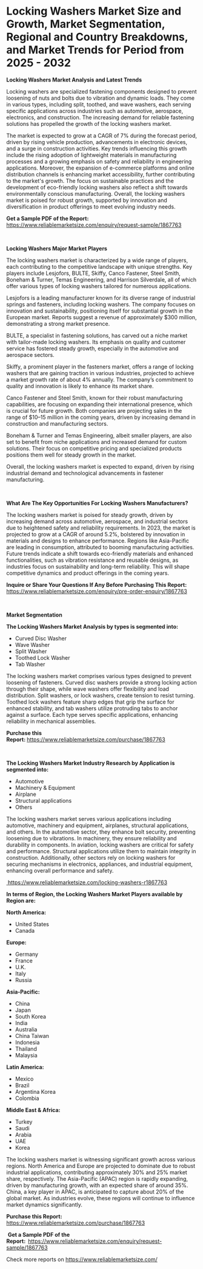 <p><h1>Locking Washers Market Size and Growth, Market Segmentation, Regional and Country Breakdowns, and Market Trends for Period from 2025 -  2032</h1></p><p><strong>Locking Washers Market Analysis and Latest Trends</strong></p>
<p><p>Locking washers are specialized fastening components designed to prevent loosening of nuts and bolts due to vibration and dynamic loads. They come in various types, including split, toothed, and wave washers, each serving specific applications across industries such as automotive, aerospace, electronics, and construction. The increasing demand for reliable fastening solutions has propelled the growth of the locking washers market.</p><p>The market is expected to grow at a CAGR of 7% during the forecast period, driven by rising vehicle production, advancements in electronic devices, and a surge in construction activities. Key trends influencing this growth include the rising adoption of lightweight materials in manufacturing processes and a growing emphasis on safety and reliability in engineering applications. Moreover, the expansion of e-commerce platforms and online distribution channels is enhancing market accessibility, further contributing to the market's growth. The focus on sustainable practices and the development of eco-friendly locking washers also reflect a shift towards environmentally conscious manufacturing. Overall, the locking washers market is poised for robust growth, supported by innovation and diversification in product offerings to meet evolving industry needs.</p></p>
<p><strong>Get a Sample PDF of the Report:&nbsp;</strong> <a href="https://www.reliablemarketsize.com/enquiry/request-sample/1867763?utm_campaign=2319&utm_medium=2&utm_source=Github&utm_content=ia&utm_term=19022025&utm_id=locking-washers">https://www.reliablemarketsize.com/enquiry/request-sample/1867763</a></p>
<p>&nbsp;</p>
<p><strong>Locking Washers Major Market Players</strong></p>
<p><p>The locking washers market is characterized by a wide range of players, each contributing to the competitive landscape with unique strengths. Key players include Lesjofors, BULTE, Skiffy, Canco Fastener, Steel Smith, Boneham & Turner, Temas Engineering, and Harrison Silverdale, all of which offer various types of locking washers tailored for numerous applications.</p><p>Lesjofors is a leading manufacturer known for its diverse range of industrial springs and fasteners, including locking washers. The company focuses on innovation and sustainability, positioning itself for substantial growth in the European market. Reports suggest a revenue of approximately $300 million, demonstrating a strong market presence.</p><p>BULTE, a specialist in fastening solutions, has carved out a niche market with tailor-made locking washers. Its emphasis on quality and customer service has fostered steady growth, especially in the automotive and aerospace sectors.</p><p>Skiffy, a prominent player in the fasteners market, offers a range of locking washers that are gaining traction in various industries, projected to achieve a market growth rate of about 4% annually. The company’s commitment to quality and innovation is likely to enhance its market share.</p><p>Canco Fastener and Steel Smith, known for their robust manufacturing capabilities, are focusing on expanding their international presence, which is crucial for future growth. Both companies are projecting sales in the range of $10–15 million in the coming years, driven by increasing demand in construction and manufacturing sectors.</p><p>Boneham & Turner and Temas Engineering, albeit smaller players, are also set to benefit from niche applications and increased demand for custom solutions. Their focus on competitive pricing and specialized products positions them well for steady growth in the market.</p><p>Overall, the locking washers market is expected to expand, driven by rising industrial demand and technological advancements in fastener manufacturing.</p></p>
<p>&nbsp;</p>
<p><strong>What Are The Key Opportunities For Locking Washers Manufacturers?</strong></p>
<p><p>The locking washers market is poised for steady growth, driven by increasing demand across automotive, aerospace, and industrial sectors due to heightened safety and reliability requirements. In 2023, the market is projected to grow at a CAGR of around 5.2%, bolstered by innovation in materials and designs to enhance performance. Regions like Asia-Pacific are leading in consumption, attributed to booming manufacturing activities. Future trends indicate a shift towards eco-friendly materials and enhanced functionalities, such as vibration resistance and reusable designs, as industries focus on sustainability and long-term reliability. This will shape competitive dynamics and product offerings in the coming years.</p></p>
<p><strong>Inquire or Share Your Questions If Any Before Purchasing This Report:</strong> <a href="https://www.reliablemarketsize.com/enquiry/pre-order-enquiry/1867763?utm_campaign=2319&utm_medium=2&utm_source=Github&utm_content=ia&utm_term=19022025&utm_id=locking-washers">https://www.reliablemarketsize.com/enquiry/pre-order-enquiry/1867763</a></p>
<p>&nbsp;</p>
<p><strong>Market Segmentation</strong></p>
<p><strong>The Locking Washers Market Analysis by types is segmented into:</strong></p>
<p><ul><li>Curved Disc Washer</li><li>Wave Washer</li><li>Split Washer</li><li>Toothed Lock Washer</li><li>Tab Washer</li></ul></p>
<p><p>The locking washers market comprises various types designed to prevent loosening of fasteners. Curved disc washers provide a strong locking action through their shape, while wave washers offer flexibility and load distribution. Split washers, or lock washers, create tension to resist turning. Toothed lock washers feature sharp edges that grip the surface for enhanced stability, and tab washers utilize protruding tabs to anchor against a surface. Each type serves specific applications, enhancing reliability in mechanical assemblies.</p></p>
<p><strong>Purchase this Report:&nbsp;</strong><a href="https://www.reliablemarketsize.com/purchase/1867763?utm_campaign=2319&utm_medium=2&utm_source=Github&utm_content=ia&utm_term=19022025&utm_id=locking-washers">https://www.reliablemarketsize.com/purchase/1867763</a></p>
<p>&nbsp;</p>
<p><strong>The Locking Washers Market Industry Research by Application is segmented into:</strong></p>
<p><ul><li>Automotive</li><li>Machinery & Equipment</li><li>Airplane</li><li>Structural applications</li><li>Others</li></ul></p>
<p><p>The locking washers market serves various applications including automotive, machinery and equipment, airplanes, structural applications, and others. In the automotive sector, they enhance bolt security, preventing loosening due to vibrations. In machinery, they ensure reliability and durability in components. In aviation, locking washers are critical for safety and performance. Structural applications utilize them to maintain integrity in construction. Additionally, other sectors rely on locking washers for securing mechanisms in electronics, appliances, and industrial equipment, enhancing overall performance and safety.</p></p>
<p><a href="https://www.reliablemarketsize.com/locking-washers-r1867763?utm_campaign=2319&utm_medium=2&utm_source=Github&utm_content=ia&utm_term=19022025&utm_id=locking-washers">&nbsp;https://www.reliablemarketsize.com/locking-washers-r1867763</a></p>
<p><strong>In terms of Region, the Locking Washers Market Players available by Region are:</strong></p>
<p>
    <p> <strong> North America: </strong>
        <ul>
            <li>United States</li>
            <li>Canada</li>
        </ul>
        </p> 
    <p> <strong> Europe: </strong>
        <ul>
            <li>Germany</li>
            <li>France</li>
            <li>U.K.</li>
            <li>Italy</li>
            <li>Russia</li>
        </ul>
        </p> 
    <p> <strong> Asia-Pacific: </strong>
        <ul>
            <li>China</li>
            <li>Japan</li>
            <li>South Korea</li>
            <li>India</li>
            <li>Australia</li>
            <li>China Taiwan</li>
            <li>Indonesia</li>
            <li>Thailand</li>
            <li>Malaysia</li>
        </ul>
        </p> 
    <p> <strong> Latin America: </strong>
        <ul>
            <li>Mexico</li>
            <li>Brazil</li>
            <li>Argentina Korea</li>
            <li>Colombia</li>
        </ul>
        </p> 
    <p> <strong> Middle East & Africa: </strong>
        <ul>
            <li>Turkey</li>
            <li>Saudi</li>
            <li>Arabia</li>
            <li>UAE</li>
            <li>Korea</li>
        </ul>
    </p>
    </p>
<p><p>The locking washers market is witnessing significant growth across various regions. North America and Europe are projected to dominate due to robust industrial applications, contributing approximately 30% and 25% market share, respectively. The Asia-Pacific (APAC) region is rapidly expanding, driven by manufacturing growth, with an expected share of around 35%. China, a key player in APAC, is anticipated to capture about 20% of the global market. As industries evolve, these regions will continue to influence market dynamics significantly.</p></p>
<p><strong>Purchase this Report: </strong><a href="https://www.reliablemarketsize.com/purchase/1867763?utm_campaign=2319&utm_medium=2&utm_source=Github&utm_content=ia&utm_term=19022025&utm_id=locking-washers">https://www.reliablemarketsize.com/purchase/1867763</a></p>
<p>&nbsp;<strong>Get a Sample PDF of the Report:&nbsp;&nbsp;</strong><a href="https://www.reliablemarketsize.com/enquiry/request-sample/1867763?utm_campaign=2319&utm_medium=2&utm_source=Github&utm_content=ia&utm_term=19022025&utm_id=locking-washers">https://www.reliablemarketsize.com/enquiry/request-sample/1867763</a></p>
<p><strong></strong></p>
<p>Check more reports on <a href="https://www.reliablemarketsize.com/?utm_campaign=2319&utm_medium=2&utm_source=Github&utm_content=ia&utm_term=19022025&utm_id=locking-washers">https://www.reliablemarketsize.com/</a></p>